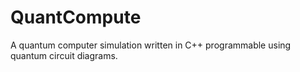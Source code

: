 # QuantCompute
A quantum computer simulation written in C++ programmable using quantum circuit diagrams.

